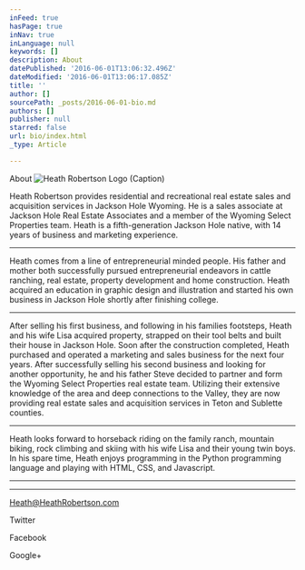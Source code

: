 ```yaml
---
inFeed: true
hasPage: true
inNav: true
inLanguage: null
keywords: []
description: About
datePublished: '2016-06-01T13:06:32.496Z'
dateModified: '2016-06-01T13:06:17.085Z'
title: ''
author: []
sourcePath: _posts/2016-06-01-bio.md
authors: []
publisher: null
starred: false
url: bio/index.html
_type: Article

---
```

About
![Heath Robertson Logo (Caption)](https://s3-us-west-2.amazonaws.com/the-grid-img/p/00672d8b554b4bffa0e5630570a95406d269697c.png)

Heath Robertson provides residential and recreational real estate sales and acquisition services in Jackson Hole Wyoming. He is a sales associate at Jackson Hole Real Estate Associates and a member of the Wyoming Select Properties team. Heath is a fifth-generation Jackson Hole native, with 14 years of business and marketing experience.

****

Heath comes from a line of entrepreneurial minded people. His father and mother both successfully pursued entrepreneurial endeavors in cattle ranching, real estate, property development and home construction. Heath acquired an education in graphic design and illustration and started his own business in Jackson Hole shortly after finishing college.

****

After selling his first business, and following in his families footsteps, Heath and his wife Lisa acquired property, strapped on their tool belts and built their house in Jackson Hole. Soon after the construction completed, Heath purchased and operated a marketing and sales business for the next four years. After successfully selling his second business and looking for another opportunity, he and his father Steve decided to partner and form the Wyoming Select Properties real estate team. Utilizing their extensive knowledge of the area and deep connections to the Valley, they are now providing real estate sales and acquisition services in Teton and Sublette counties.

****

Heath looks forward to horseback riding on the family ranch, mountain biking, rock climbing and skiing with his wife Lisa and their young twin boys. In his spare time, Heath enjoys programming in the Python programming language and playing with HTML, CSS, and Javascript.

****

****

Heath@HeathRobertson.com

Twitter

Facebook

Google+